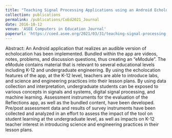 ```yaml
---
title: "Teaching Signal Processing Applications using an Android Echolocation App"
collection: publications
permalink: /publications/CoEd2021_Journal
date: 2016-10-12
venue: 'ASEE Computers in Education Journal'
paperurl: 'https://coed.asee.org/2021/03/31/teaching-signal-processing-applications-using-an-android-echolocation-app/'
---
```


Abstract: An Android application that realizes an audible version of echolocation has been implemented. Bundled within the app are videos, notes, problems, and discussion questions, thus creating an “eModule”. The eModule contains material that is relevant to several educational levels including K-12 and undergraduate engineering. By using the echolocation features of the app, at the K-12 level, teachers are able to introduce labs, and science and engineering practices into their lesson plans. By using data collection and interpretation, undergraduate students can be exposed to various concepts in signals and systems, digital signal processing, and machine learning. Assessment instruments for the evaluation of the Reflections app, as well as the bundled content, have been developed. Pre/post assessment data and results of survey instruments have been collected and analyzed in an effort to assess the impact of the tool on student learning at the undergraduate level, as well as impacts on K-12 teacher interest in introducing science and engineering practices in their lesson plans.
